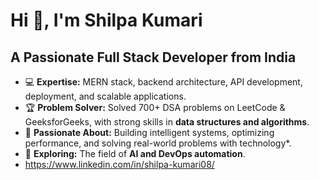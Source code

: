 # Hi 👋, I'm Shilpa Kumari

## A Passionate Full Stack Developer from India

- 💻 **Expertise:** MERN stack, backend architecture, API development, deployment, and scalable applications.
- 🏆 **Problem Solver:** Solved 700+ DSA problems on LeetCode & GeeksforGeeks, with strong skills in **data structures and algorithms**.
- 🎯 **Passionate About:** Building intelligent systems, optimizing performance, and solving real-world problems with technology*.
- 🤖 **Exploring:** The field of **AI and DevOps automation**.
- https://www.linkedin.com/in/shilpa-kumari08/


<!---
Shilpa805/Shilpa805 is a ✨ special ✨ repository because its `README.md` (this file) appears on your GitHub profile.
You can click the Preview link to take a look at your changes.
--->
